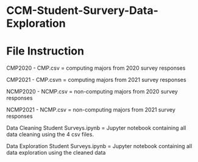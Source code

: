 # CCM-Student-Survery-Data-Exploration

# File Instruction

CMP2020 - CMP.csv = computing majors from 2020 survey responses

CMP2021 - CMP.csvn = computing majors from 2021 survey responses

NCMP2020 - NCMP.csv = non-computing majors from 2020 survey responses

NCMP2021 - NCMP.csv = non-computing majors from 2021 survey responses

Data Cleaning Student Surveys.ipynb = Jupyter notebook containing all data cleaning using the 4 csv files.

Data Exploration Student Surveys.ipynb = Jupyter notebook containing all data exploration using the cleaned data

